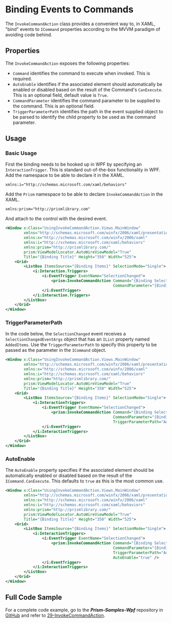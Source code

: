 # Binding Events to Commands

The ```InvokeCommandAction``` class provides a convenient way to, in XAML, "bind" events to ```ICommand``` properties according to the MVVM paradigm of avoiding code behind.

## Properties

The ```InvokeCommandAction``` exposes the following properties:

* ```Command``` identifies the command to execute when invoked. This is required.
* ```AutoEnable``` identifies if the associated element should automatically be enabled or disabled based on the result of the Command's ```CanExecute```. This is an optional field, default value is ```True```.
* ```CommandParameter``` identifies the command parameter to be supplied to the command. This is an optional field.
* ```TriggerParameterPath``` identifies the path in the event supplied object to be parsed to identify the child property to be used as the command parameter.

## Usage

### Basic Usage

First the binding needs to be hooked up in WPF by specifying an ```InteractionTrigger```. This is standard out-of-the-box functionality in WPF. Add the namespace to be able to declare it in the XAML.

`xmlns:i="http://schemas.microsoft.com/xaml/behaviors"`

Add the `Prism` namespace to be able to declare `InvokeCommandAction` in the XAML.

`xmlns:prism="http://prismlibrary.com"`

And attach to the control with the desired event.

```xml
<Window x:Class="UsingInvokeCommandAction.Views.MainWindow"
        xmlns="http://schemas.microsoft.com/winfx/2006/xaml/presentation"
        xmlns:x="http://schemas.microsoft.com/winfx/2006/xaml"
        xmlns:i="http://schemas.microsoft.com/xaml/behaviors"
        xmlns:prism="http://prismlibrary.com/"
        prism:ViewModelLocator.AutoWireViewModel="True"
        Title="{Binding Title}" Height="350" Width="525">
    <Grid>
        <ListBox ItemsSource="{Binding Items}" SelectionMode="Single">
            <i:Interaction.Triggers>
                <i:EventTrigger EventName="SelectionChanged">
                    <prism:InvokeCommandAction Command="{Binding SelectedCommand}"
                                               CommandParameter="{Binding MyParameter}" />
                </i:EventTrigger>
            </i:Interaction.Triggers>
        </ListBox>
    </Grid>
</Window>
```

### TriggerParameterPath

In the code below, the ```SelectionChanged``` event receives a  ```SelectionChangedEventArgs``` object that has an ```IList``` property named ```AddedItems```. Use the ```TriggerParameterPath``` to specify this property to be passed as the parameter in the ```ICommand``` object.

```xml
<Window x:Class="UsingInvokeCommandAction.Views.MainWindow"
        xmlns="http://schemas.microsoft.com/winfx/2006/xaml/presentation"
        xmlns:x="http://schemas.microsoft.com/winfx/2006/xaml"
        xmlns:i="http://schemas.microsoft.com/xaml/behaviors"
        xmlns:prism="http://prismlibrary.com/"
        prism:ViewModelLocator.AutoWireViewModel="True"
        Title="{Binding Title}" Height="350" Width="525">
    <Grid>
        <ListBox ItemsSource="{Binding Items}" SelectionMode="Single">
            <i:InteractionTriggers>
                <i:EventTrigger EventName="SelectionChanged">
                    <prism:InvokeCommandAction Command="{Binding SelectedCommand}"
                                               CommandParameter="{Binding MyParameter}"
                                               TriggerParameterPath="AddedItems" />
                </i:EventTrigger>
            </i:InteractionTriggers>
        </ListBox>
    </Grid>
</Window>
```

### AutoEnable

The `AutoEnable` property specifies if the associated element should be automatically enabled or disabled based on the result of the ```ICommand.CanExecute```. This defaults to ```true``` as this is the most common use.

```xml
<Window x:Class="UsingInvokeCommandAction.Views.MainWindow"
        xmlns="http://schemas.microsoft.com/winfx/2006/xaml/presentation"
        xmlns:x="http://schemas.microsoft.com/winfx/2006/xaml"
        xmlns:i="http://schemas.microsoft.com/xaml/behaviors"
        xmlns:prism="http://prismlibrary.com/"
        prism:ViewModelLocator.AutoWireViewModel="True"
        Title="{Binding Title}" Height="350" Width="525">
    <Grid>
        <ListBox ItemsSource="{Binding Items}" SelectionMode="Single">
            <i:InteractionTriggers>
                <i:EventTrigger EventName="SelectionChanged">
                    <prism:InvokeCommandAction Command="{Binding SelectedCommand}"
                                               CommandParameter="{Binding MyParameter}"
                                               TriggerParameterPath="AddedItems"
                                               AutoEnable="true" />
                </i:EventTrigger>
            </i:InteractionTriggers>
        </ListBox>
    </Grid>
</Window>
```

## Full Code Sample

For a complete code example, go to the ***Prism-Samples-Wpf*** repository in [GitHub](https://github.com/PrismLibrary/Prism-Samples-Wpf) and refer to [29-InvokeCommandAction](https://github.com/PrismLibrary/Prism-Samples-Wpf/tree/master/29-InvokeCommandAction).
